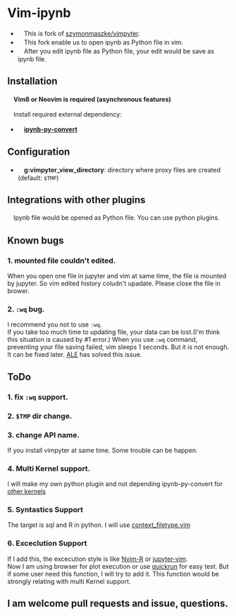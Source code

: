 # Vim-ipynb

- 　This is fork of [szymonmaszke/vimpyter](https://github.com/szymonmaszke/vimpyter).
- 　This fork enable us to open ipynb as Python file in vim.
- 　After you edit ipynb file as Python file, your edit would be save as ipynb file.

## Installation

　**Vim8 or Neovim is required (asynchronous features)**

　Install required external dependency:

- 　**[ipynb-py-convert](https://github.com/kiwi0fruit/ipynb-py-convert)**

## Configuration

- 　**g:vimpyter_view_directory**: directory where proxy files are created (default: `$TMP`)

## Integrations with other plugins

　Ipynb file would be opened as Python file. You can use python plugins.

## Known bugs
### 1. mounted file couldn't edited.
When you open one file in jupyter and vim at same time, the file is mounted by jupyter. 
So vim edited history coludn't upadate.
Please close the file in brower.

### 2. `:wq` bug.
I recommend you not to use `:wq`.   
If you take too much time to updating file, your data can be lost.(I'm think this situation is caused by #1 error.)
When you use `:wq` command, preventing your file saving failed, vim sleeps 1 seconds. But it is not enough.  
It can be fixed later. [ALE](https://github.com/dense-analysis/ale) has solved this issue.

## ToDo
  ### 1. fix `:wq` support.
  ### 2. `$TMP` dir change.
  ### 3. change API name.
  If you install vimpyter at same time. Some trouble can be happen.       
  ### 4. Multi Kernel support.
  I will make my own python plugin and not depending ipynb-py-convert for [other kernels](https://github.com/jupyter/jupyter/wiki/Jupyter-kernels)
  ### 5. Syntastics Support
   The target is sql and R in python. I will use [context_filetype.vim](https://github.com/Shougo/context_filetype.vim)
  ### 6. Exceclution Support
  If I add this, the excecution style is like [Nvim-R](https://github.com/jalvesaq/Nvim-R) or [jupyter-vim](https://github.com/wmvanvliet/jupyter-vim).  
  Now I am using browser for plot execution or use [quickrun](https://github.com/thinca/vim-quickrun) for easy test.
  But if some user need this function, I will try to add it.
  This function would be strongly relating with multi Kernel support.
##
## I am welcome pull requests and issue, questions.
